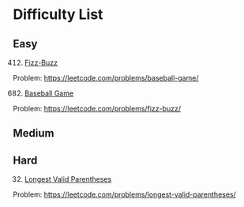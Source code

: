 # Difficulty List

## Easy
  
 412. [Fizz-Buzz](https://github.com/aeliakim/leetcode-submission/tree/main/412.Fizz-Buzz)
 
 Problem: https://leetcode.com/problems/baseball-game/
 
 682. [Baseball Game](https://github.com/aeliakim/leetcode-submission/tree/main/412.Fizz-Buzz)

 Problem: https://leetcode.com/problems/fizz-buzz/
 
## Medium
## Hard
32. [Longest Valid Parentheses](https://github.com/aeliakim/leetcode-submission/tree/main/32.Longest-Valid-Parentheses)

 Problem: https://leetcode.com/problems/longest-valid-parentheses/

